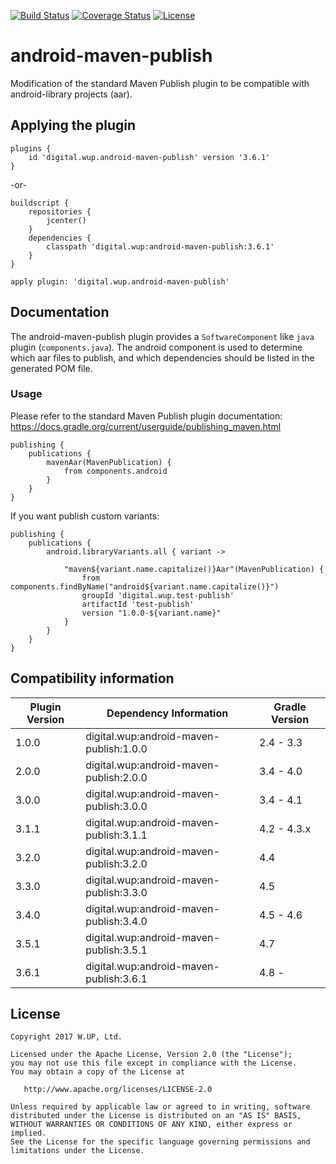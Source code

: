 [![Build Status](https://travis-ci.org/wupdigital/android-maven-publish.svg?branch=master)](https://travis-ci.org/wupdigital/android-maven-publish)
[![Coverage Status](https://coveralls.io/repos/github/wupdigital/android-maven-publish/badge.svg?branch=master)](https://coveralls.io/github/wupdigital/android-maven-publish?branch=master)
[![License](https://img.shields.io/badge/License-Apache%202.0-green.svg)](LICENSE)

# android-maven-publish

Modification of the standard Maven Publish plugin to be compatible with android-library projects (aar).

## Applying the plugin


    plugins {
        id 'digital.wup.android-maven-publish' version '3.6.1'
    }

-or-

    buildscript {
        repositories {
            jcenter()
        }
        dependencies {
            classpath 'digital.wup:android-maven-publish:3.6.1'
        }
    }

    apply plugin: 'digital.wup.android-maven-publish'


## Documentation

The android-maven-publish plugin provides a `SoftwareComponent` like `java` plugin (`components.java`).
The android component is used to determine which aar files to publish, and which dependencies should be listed in the generated POM file.

### Usage

Please refer to the standard Maven Publish plugin documentation: https://docs.gradle.org/current/userguide/publishing_maven.html

    publishing {
        publications {
            mavenAar(MavenPublication) {
                from components.android
            }
        }
    }

If you want publish custom variants:

    publishing {
        publications {
            android.libraryVariants.all { variant ->

                "maven${variant.name.capitalize()}Aar"(MavenPublication) {
                    from components.findByName("android${variant.name.capitalize()}")
                    groupId 'digital.wup.test-publish'
                    artifactId 'test-publish'
                    version "1.0.0-${variant.name}"
                }
            }
        }
    }

## Compatibility information

| Plugin Version | Dependency Information | Gradle Version |
| ------------- | ----------- | ----------- |
| 1.0.0 | digital.wup:android-maven-publish:1.0.0 | 2.4 - 3.3   |
| 2.0.0 | digital.wup:android-maven-publish:2.0.0 | 3.4 - 4.0   |
| 3.0.0 | digital.wup:android-maven-publish:3.0.0 | 3.4 - 4.1   |
| 3.1.1 | digital.wup:android-maven-publish:3.1.1 | 4.2 - 4.3.x |
| 3.2.0 | digital.wup:android-maven-publish:3.2.0 | 4.4         |
| 3.3.0 | digital.wup:android-maven-publish:3.3.0 | 4.5         |
| 3.4.0 | digital.wup:android-maven-publish:3.4.0 | 4.5 - 4.6   |
| 3.5.1 | digital.wup:android-maven-publish:3.5.1 | 4.7         |
| 3.6.1 | digital.wup:android-maven-publish:3.6.1 | 4.8 -       |

## License

    Copyright 2017 W.UP, Ltd.

    Licensed under the Apache License, Version 2.0 (the "License");
    you may not use this file except in compliance with the License.
    You may obtain a copy of the License at

       http://www.apache.org/licenses/LICENSE-2.0

    Unless required by applicable law or agreed to in writing, software
    distributed under the License is distributed on an "AS IS" BASIS,
    WITHOUT WARRANTIES OR CONDITIONS OF ANY KIND, either express or implied.
    See the License for the specific language governing permissions and
    limitations under the License.

